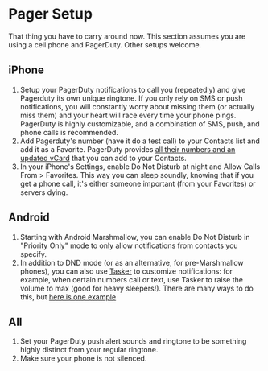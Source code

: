 # Pager Setup

That thing you have to carry around now. This section assumes you are using a cell phone and PagerDuty. Other setups welcome.

## iPhone

1. Setup your PagerDuty notifications to call you (repeatedly) and give Pagerduty its own unique ringtone. If you only rely on SMS or push notifications, you will constantly worry about missing them (or actually miss them) and your heart will race every time your phone pings. PagerDuty is highly customizable, and a combination of SMS, push, and phone calls is recommended.
2. Add Pagerduty's number (have it do a test call) to your Contacts list and add it as a Favorite. PagerDuty provides [all their numbers and an updated vCard](https://support.pagerduty.com/hc/en-us/articles/202828870-Phone-numbers-notifications-are-sent-from) that you can add to your Contacts.
3. In your iPhone's Settings, enable Do Not Disturb at night and Allow Calls From > Favorites. This way you can sleep soundly, knowing that if you get a phone call, it's either someone important (from your Favorites) or servers dying.

## Android

1. Starting with Android Marshmallow, you can enable Do Not Disturb in "Priority Only" mode to only allow notifications from contacts you specify.
2. In addition to DND mode (or as an alternative, for pre-Marshmallow phones), you can also use [Tasker](http://tasker.dinglisch.net/index.html) to customize notifications: for example, when certain numbers call or text, use Tasker to raise the volume to max (good for heavy sleepers!). There are many ways to do this, but [here is one example](http://www.androidauthority.com/tasker-emergency-calls-399762/)

## All


1. Set your PagerDuty push alert sounds and ringtone to be something highly distinct from your regular ringtone.
2. Make sure your phone is not silenced.
